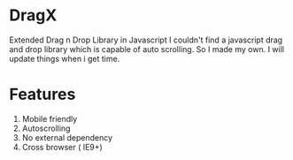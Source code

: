 # DragX
Extended Drag n Drop Library in Javascript
I couldn't find a javascript drag and drop library which is capable of auto scrolling. So I made my own. I will update things when i get time.
# Features
  1. Mobile friendly
  2. Autoscrolling
  3. No external dependency
  4. Cross browser ( IE9+)
  
